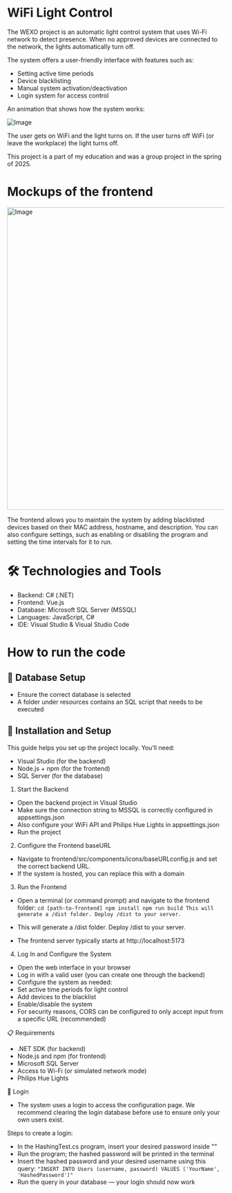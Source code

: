 # WiFi Light Control
The WEXO project is an automatic light control system that uses Wi-Fi network to detect presence. When no approved devices are connected to the network, the lights automatically turn off.

The system offers a user-friendly interface with features such as:
- Setting active time periods
- Device blacklisting
- Manual system activation/deactivation
- Login system for access control

An animation that shows how the system works:

![Image](https://github.com/user-attachments/assets/b6edb2fa-6ab5-4941-9f04-b9232f648de1)

The user gets on WiFi and the light turns on. If the user turns off WiFi (or leave the workplace) the light turns off.

This project is a part of my education and was a group project in the spring of 2025.

# Mockups of the frontend
<img width="700" alt="Image" src="https://github.com/user-attachments/assets/57daa4be-7543-4442-ba46-93def15aa702" />

The frontend allows you to maintain the system by adding blacklisted devices based on their MAC address, hostname, and description. You can also configure settings, such as enabling or disabling the program and setting the time intervals for it to run.

# 🛠️ Technologies and Tools
- Backend: C# (.NET)
- Frontend: Vue.js
- Database: Microsoft SQL Server (MSSQL)
- Languages: JavaScript, C#
- IDE: Visual Studio & Visual Studio Code

# How to run the code
## 🚀 Database Setup
- Ensure the correct database is selected
- A folder under resources contains an SQL script that needs to be executed

## 🚀 Installation and Setup
This guide helps you set up the project locally. You’ll need:
- Visual Studio (for the backend)
- Node.js + npm (for the frontend)
- SQL Server (for the database)

1. Start the Backend
- Open the backend project in Visual Studio
- Make sure the connection string to MSSQL is correctly configured in appsettings.json
- Also configure your WiFi API and Philips Hue Lights in appsettings.json
- Run the project

2. Configure the Frontend baseURL
- Navigate to frontend/src/components/icons/baseURLconfig.js and set the correct backend URL.
- If the system is hosted, you can replace this with a domain

3. Run the Frontend
- Open a terminal (or command prompt) and navigate to the frontend folder:
``
cd [path-to-frontend]
npm install
npm run build
This will generate a /dist folder. Deploy /dist to your server.
`` 

- This will generate a /dist folder. Deploy /dist to your server.
- The frontend server typically starts at http://localhost:5173

4. Log In and Configure the System
- Open the web interface in your browser
- Log in with a valid user (you can create one through the backend)
- Configure the system as needed:
- Set active time periods for light control
- Add devices to the blacklist
- Enable/disable the system
- For security reasons, CORS can be configured to only accept input from a specific URL (recommended)

📋 Requirements
- .NET SDK (for backend)
- Node.js and npm (for frontend)
- Microsoft SQL Server
- Access to Wi-Fi (or simulated network mode)
- Philips Hue Lights

🔐 Login
- The system uses a login to access the configuration page. We recommend clearing the login database before use to ensure only your own users exist.

Steps to create a login:
- In the HashingTest.cs program, insert your desired password inside ""
- Run the program; the hashed password will be printed in the terminal
- Insert the hashed password and your desired username using this query:
``
"INSERT INTO Users (username, password) VALUES ('YourName', 'HashedPassword')"
``
- Run the query in your database — your login should now work
